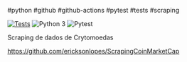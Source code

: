 
#python #github #github-actions #pytest #tests #scraping

[![Tests](https://github.com/Erickson-lopes-dev/ScrapingCoinMarketCap/actions/workflows/tests.yml/badge.svg)](https://github.com/Erickson-lopes-dev/ScrapingCoinMarketCap/actions/workflows/tests.yml) ![Python 3](https://img.shields.io/badge/python-3.10+-blue.svg) ![Pytest](https://img.shields.io/badge/-Pytest-0A9EDC?&logo=Pytest&logoColor=FFFFFF) 

Scraping de dados de Crytomoedas

https://github.com/ericksonlopes/ScrapingCoinMarketCap
